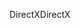 <span data-ttu-id="4b8f8-101">DirectX</span><span class="sxs-lookup"><span data-stu-id="4b8f8-101">DirectX</span></span>